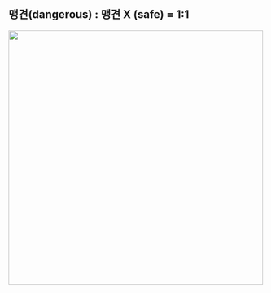 ## 맹견(dangerous) : 맹견 X (safe) = 1:1

<img src = "https://user-images.githubusercontent.com/94882776/171199453-5760e436-454c-4a97-b91c-31a36a471071.jpg" width = "500" height = "500"/>
